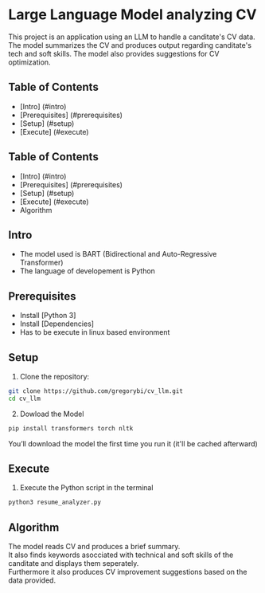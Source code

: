 # Large Language Model analyzing CV

This project is an application using an LLM to handle a canditate's CV data.
The model summarizes the CV and produces output regarding canditate's tech and soft skills.
The model also provides suggestions for CV optimization.


## Table of Contents

- [Intro] (#intro)
- [Prerequisites] (#prerequisites)
- [Setup] (#setup)
- [Execute] (#execute)

## Table of Contents

- [Intro] (#intro)
- [Prerequisites] (#prerequisites)
- [Setup] (#setup)
- [Execute] (#execute)
- Algorithm

## Intro
- The model used is BART (Bidirectional and Auto-Regressive Transformer)
- The language of developement is Python

## Prerequisites
- Install [Python 3]
- Install [Dependencies]
- Has to be execute in linux based environment

## Setup
1. Clone the repository:

```bash
git clone https://github.com/gregorybi/cv_llm.git
cd cv_llm
```

2. Dowload the Model
```bash
pip install transformers torch nltk
```
You’ll download the model the first time you run it (it'll be cached afterward)

## Execute
1. Execute the Python script in the terminal

```bash
python3 resume_analyzer.py
```

## Algorithm
The model reads CV and produces a brief summary.\
It also finds keywords asocciated with technical and soft skills of the canditate and displays them seperately.\
Furthermore it also produces CV improvement suggestions based on the data provided.
